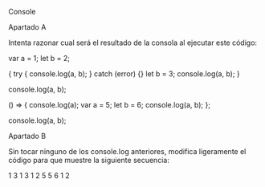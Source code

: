 Console

Apartado A

Intenta razonar cual será el resultado de la consola al ejecutar este código:

var a = 1;
let b = 2;

{
  try {
    console.log(a, b);
  } catch (error) {}
  let b = 3;
  console.log(a, b);
}

console.log(a, b);

() => {
  console.log(a);
  var a = 5;
  let b = 6;
  console.log(a, b);
};

console.log(a, b);


Apartado B

Sin tocar ninguno de los console.log anteriores, modifica ligeramente el código para que muestre la siguiente secuencia:

1 3
1 3
1 2
5
5 6
1 2